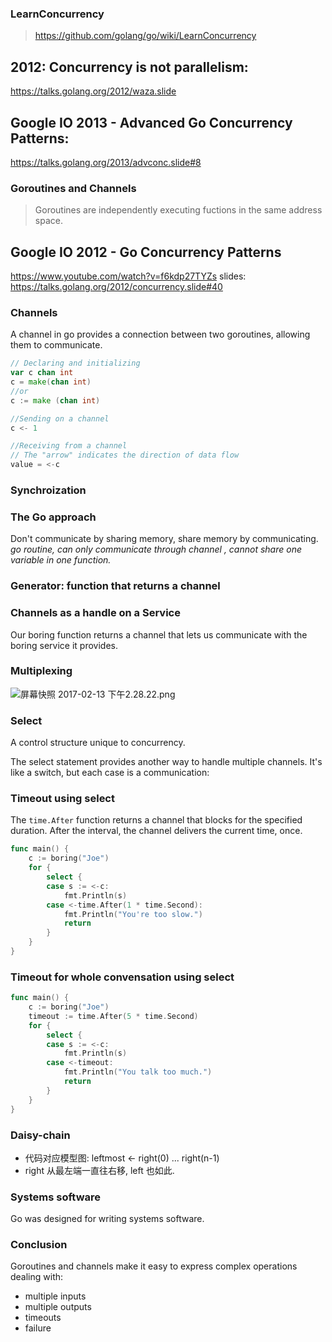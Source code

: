 ### LearnConcurrency

> https://github.com/golang/go/wiki/LearnConcurrency

## 2012: Concurrency is not parallelism:

https://talks.golang.org/2012/waza.slide

## Google IO 2013 - Advanced Go Concurrency Patterns:

https://talks.golang.org/2013/advconc.slide#8

### Goroutines and Channels

> Goroutines are independently executing fuctions in the same address space.

## Google IO 2012 - Go Concurrency Patterns

https://www.youtube.com/watch?v=f6kdp27TYZs
slides: https://talks.golang.org/2012/concurrency.slide#40

### Channels

A channel in go provides a connection between two goroutines, allowing them to communicate.

```go
// Declaring and initializing
var c chan int
c = make(chan int)
//or
c := make (chan int)

//Sending on a channel
c <- 1

//Receiving from a channel
// The "arrow" indicates the direction of data flow
value = <-c
```

### Synchroization

### The Go approach

Don't communicate by sharing memory, share memory by communicating.
_go routine, can only communicate through channel , cannot share one variable in one function._

### Generator: function that returns a channel

### Channels as a handle on a Service

Our boring function returns a channel that lets us communicate with the boring service it provides.

### Multiplexing

![屏幕快照 2017-02-13 下午2.28.22.png](quiver-image-url/8CC1A33611529C9EE936252C33A2802E.png)

### Select

A control structure unique to concurrency.

The select statement provides another way to handle multiple channels.
It's like a switch, but each case is a communication:

### Timeout using select

The `time.After` function returns a channel that blocks for the specified duration. After the interval, the channel delivers the current time, once.

```go
func main() {
	c := boring("Joe")
	for {
		select {
		case s := <-c:
			fmt.Println(s)
		case <-time.After(1 * time.Second):
			fmt.Println("You're too slow.")
			return
		}
	}
}
```

### Timeout for whole convensation using select

```go
func main() {
	c := boring("Joe")
	timeout := time.After(5 * time.Second)
	for {
		select {
		case s := <-c:
			fmt.Println(s)
		case <-timeout:
			fmt.Println("You talk too much.")
			return
		}
	}
}
```

### Daisy-chain

* 代码对应模型图: leftmost <- right(0) ... right(n-1)
* right 从最左端一直往右移, left 也如此.

### Systems software

Go was designed for writing systems software.

### Conclusion

Goroutines and channels make it easy to express complex operations dealing with:

* multiple inputs
* multiple outputs
* timeouts
* failure
